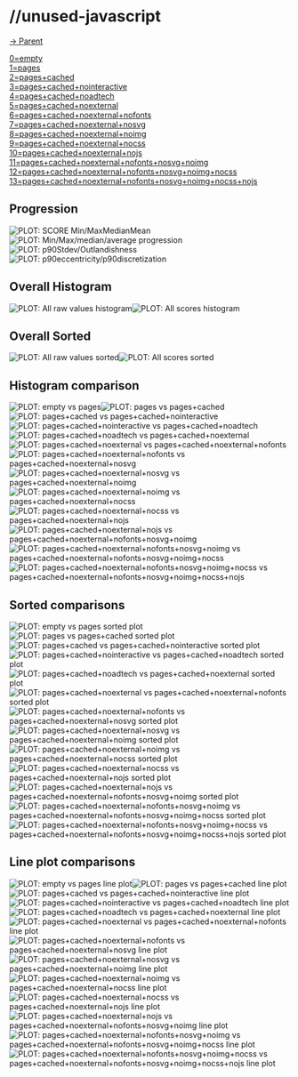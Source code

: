 
# //unused-javascript

[→ Parent](..)

[0=empty](samples/empty)  
[1=pages](samples/pages)  
[2=pages+cached](samples/pages+cached)  
[3=pages+cached+nointeractive](samples/pages+cached+nointeractive)  
[4=pages+cached+noadtech](samples/pages+cached+noadtech)  
[5=pages+cached+noexternal](samples/pages+cached+noexternal)  
[6=pages+cached+noexternal+nofonts](samples/pages+cached+noexternal+nofonts)  
[7=pages+cached+noexternal+nosvg](samples/pages+cached+noexternal+nosvg)  
[8=pages+cached+noexternal+noimg](samples/pages+cached+noexternal+noimg)  
[9=pages+cached+noexternal+nocss](samples/pages+cached+noexternal+nocss)  
[10=pages+cached+noexternal+nojs](samples/pages+cached+noexternal+nojs)  
[11=pages+cached+noexternal+nofonts+nosvg+noimg](samples/pages+cached+noexternal+nofonts+nosvg+noimg)  
[12=pages+cached+noexternal+nofonts+nosvg+noimg+nocss](samples/pages+cached+noexternal+nofonts+nosvg+noimg+nocss)  
[13=pages+cached+noexternal+nofonts+nosvg+noimg+nocss+nojs](samples/pages+cached+noexternal+nofonts+nosvg+noimg+nocss+nojs)  

## Progression

![PLOT: SCORE Min/MaxMedianMean](./progression/score.svg)![PLOT: Min/Max/median/average progression](./progression/value.svg)![PLOT: p90Stdev/Outlandishness](./progression/stddev.svg)![PLOT: p90eccentricity/p90discretization](./progression/eccentricity.svg)
## Overall Histogram

![PLOT: All raw values histogram](./comparison/histogram/all_raw.svg)![PLOT: All scores histogram](./comparison/histogram/all_score.svg)
## Overall Sorted

![PLOT: All raw values sorted](./comparison/sorted/all_raw.svg)![PLOT: All scores sorted](./comparison/sorted/all_score.svg)
## Histogram comparison

![PLOT: empty vs pages](./comparison/histogram/0_vs_1.svg)![PLOT: pages vs pages+cached](./comparison/histogram/1_vs_2.svg)![PLOT: pages+cached vs pages+cached+nointeractive](./comparison/histogram/2_vs_3.svg)![PLOT: pages+cached+nointeractive vs pages+cached+noadtech](./comparison/histogram/3_vs_4.svg)![PLOT: pages+cached+noadtech vs pages+cached+noexternal](./comparison/histogram/4_vs_5.svg)![PLOT: pages+cached+noexternal vs pages+cached+noexternal+nofonts](./comparison/histogram/5_vs_6.svg)![PLOT: pages+cached+noexternal+nofonts vs pages+cached+noexternal+nosvg](./comparison/histogram/6_vs_7.svg)![PLOT: pages+cached+noexternal+nosvg vs pages+cached+noexternal+noimg](./comparison/histogram/7_vs_8.svg)![PLOT: pages+cached+noexternal+noimg vs pages+cached+noexternal+nocss](./comparison/histogram/8_vs_9.svg)![PLOT: pages+cached+noexternal+nocss vs pages+cached+noexternal+nojs](./comparison/histogram/9_vs_10.svg)![PLOT: pages+cached+noexternal+nojs vs pages+cached+noexternal+nofonts+nosvg+noimg](./comparison/histogram/10_vs_11.svg)![PLOT: pages+cached+noexternal+nofonts+nosvg+noimg vs pages+cached+noexternal+nofonts+nosvg+noimg+nocss](./comparison/histogram/11_vs_12.svg)![PLOT: pages+cached+noexternal+nofonts+nosvg+noimg+nocss vs pages+cached+noexternal+nofonts+nosvg+noimg+nocss+nojs](./comparison/histogram/12_vs_13.svg)
## Sorted comparisons

![PLOT: empty vs pages sorted plot](./comparison/sorted/0_vs_1.svg)![PLOT: pages vs pages+cached sorted plot](./comparison/sorted/1_vs_2.svg)![PLOT: pages+cached vs pages+cached+nointeractive sorted plot](./comparison/sorted/2_vs_3.svg)![PLOT: pages+cached+nointeractive vs pages+cached+noadtech sorted plot](./comparison/sorted/3_vs_4.svg)![PLOT: pages+cached+noadtech vs pages+cached+noexternal sorted plot](./comparison/sorted/4_vs_5.svg)![PLOT: pages+cached+noexternal vs pages+cached+noexternal+nofonts sorted plot](./comparison/sorted/5_vs_6.svg)![PLOT: pages+cached+noexternal+nofonts vs pages+cached+noexternal+nosvg sorted plot](./comparison/sorted/6_vs_7.svg)![PLOT: pages+cached+noexternal+nosvg vs pages+cached+noexternal+noimg sorted plot](./comparison/sorted/7_vs_8.svg)![PLOT: pages+cached+noexternal+noimg vs pages+cached+noexternal+nocss sorted plot](./comparison/sorted/8_vs_9.svg)![PLOT: pages+cached+noexternal+nocss vs pages+cached+noexternal+nojs sorted plot](./comparison/sorted/9_vs_10.svg)![PLOT: pages+cached+noexternal+nojs vs pages+cached+noexternal+nofonts+nosvg+noimg sorted plot](./comparison/sorted/10_vs_11.svg)![PLOT: pages+cached+noexternal+nofonts+nosvg+noimg vs pages+cached+noexternal+nofonts+nosvg+noimg+nocss sorted plot](./comparison/sorted/11_vs_12.svg)![PLOT: pages+cached+noexternal+nofonts+nosvg+noimg+nocss vs pages+cached+noexternal+nofonts+nosvg+noimg+nocss+nojs sorted plot](./comparison/sorted/12_vs_13.svg)
## Line plot comparisons

![PLOT: empty vs pages line plot](./comparison/line/0_vs_1.svg)![PLOT: pages vs pages+cached line plot](./comparison/line/1_vs_2.svg)![PLOT: pages+cached vs pages+cached+nointeractive line plot](./comparison/line/2_vs_3.svg)![PLOT: pages+cached+nointeractive vs pages+cached+noadtech line plot](./comparison/line/3_vs_4.svg)![PLOT: pages+cached+noadtech vs pages+cached+noexternal line plot](./comparison/line/4_vs_5.svg)![PLOT: pages+cached+noexternal vs pages+cached+noexternal+nofonts line plot](./comparison/line/5_vs_6.svg)![PLOT: pages+cached+noexternal+nofonts vs pages+cached+noexternal+nosvg line plot](./comparison/line/6_vs_7.svg)![PLOT: pages+cached+noexternal+nosvg vs pages+cached+noexternal+noimg line plot](./comparison/line/7_vs_8.svg)![PLOT: pages+cached+noexternal+noimg vs pages+cached+noexternal+nocss line plot](./comparison/line/8_vs_9.svg)![PLOT: pages+cached+noexternal+nocss vs pages+cached+noexternal+nojs line plot](./comparison/line/9_vs_10.svg)![PLOT: pages+cached+noexternal+nojs vs pages+cached+noexternal+nofonts+nosvg+noimg line plot](./comparison/line/10_vs_11.svg)![PLOT: pages+cached+noexternal+nofonts+nosvg+noimg vs pages+cached+noexternal+nofonts+nosvg+noimg+nocss line plot](./comparison/line/11_vs_12.svg)![PLOT: pages+cached+noexternal+nofonts+nosvg+noimg+nocss vs pages+cached+noexternal+nofonts+nosvg+noimg+nocss+nojs line plot](./comparison/line/12_vs_13.svg)